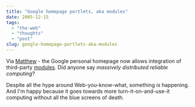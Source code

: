 ```yaml
---
title: "Google homepage portlets, aka modules"
date: 2005-12-15
tags: 
  - "the-web"
  - "thoughts"
  - "post"
slug: google-homepage-portlets-aka-modules
---
```


Via [Matthew](http://www.silentpenguin.com/archives/2005/12/portal_20_googl.html) - the Google personal homepage now allows integration of third-party [modules](http://www.google.com/apis/homepage/). Did anyone say _massively distributed reliable computing_?

Despite all the hype around Web-you-know-what, something _is_ happening. And I'm happy because it goes towards more turn-it-on-and-use-it computing without all the blue screens of death.

